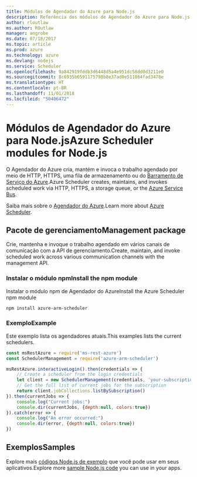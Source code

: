 ```yaml
---
title: Módulos de Agendador do Azure para Node.js
description: Referência dos módulos de Agendador do Azure para Node.js
author: rloutlaw
ms.author: ROutlaw
manager: angrobe
ms.date: 07/18/2017
ms.topic: article
ms.prod: azure
ms.technology: azure
ms.devlang: nodejs
ms.service: Scheduler
ms.openlocfilehash: 9a842919fddb3d6448d5a4e951dc58dd0d3211e0
ms.sourcegitcommit: 8c6935b6591175798b8e37ad0e511864fad3478e
ms.translationtype: HT
ms.contentlocale: pt-BR
ms.lasthandoff: 11/01/2018
ms.locfileid: "50406472"
---
```

# <a name="azure-scheduler-modules-for-nodejs"></a><span data-ttu-id="155e5-103">Módulos de Agendador do Azure para Node.js</span><span class="sxs-lookup"><span data-stu-id="155e5-103">Azure Scheduler modules for Node.js</span></span>

<span data-ttu-id="155e5-104">O Agendador do Azure cria, mantém e invoca o trabalho agendado por meio de HTTP, HTTPS, uma fila de armazenamento ou do [Barramento de Serviço do Azure](/azure/service-bus-messaging/service-bus-messaging-overview).</span><span class="sxs-lookup"><span data-stu-id="155e5-104">Azure Scheduler creates, maintains, and invokes scheduled work via HTTP, HTTPS, a storage queue, or the [Azure Service Bus](/azure/service-bus-messaging/service-bus-messaging-overview).</span></span>

<span data-ttu-id="155e5-105">Saiba mais sobre o [Agendador do Azure](/azure/scheduler/scheduler-intro).</span><span class="sxs-lookup"><span data-stu-id="155e5-105">Learn more about [Azure Scheduler](/azure/scheduler/scheduler-intro).</span></span>

## <a name="management-package"></a><span data-ttu-id="155e5-106">Pacote de gerenciamento</span><span class="sxs-lookup"><span data-stu-id="155e5-106">Management package</span></span>

<span data-ttu-id="155e5-107">Crie, mantenha e invoque o trabalho agendado em vários canais de comunicação com a API de gerenciamento.</span><span class="sxs-lookup"><span data-stu-id="155e5-107">Create, maintain, and invoke scheduled work across various communication channels with the management API.</span></span>

### <a name="install-the-npm-module"></a><span data-ttu-id="155e5-108">Instalar o módulo npm</span><span class="sxs-lookup"><span data-stu-id="155e5-108">Install the npm module</span></span>

<span data-ttu-id="155e5-109">Instalar o módulo npm de Agendador do Azure</span><span class="sxs-lookup"><span data-stu-id="155e5-109">Install the Azure Scheduler npm module</span></span>

```bash
npm install azure-arm-scheduler
```

### <a name="example"></a><span data-ttu-id="155e5-110">Exemplo</span><span class="sxs-lookup"><span data-stu-id="155e5-110">Example</span></span>

<span data-ttu-id="155e5-111">Este exemplo lista os agendadores atuais.</span><span class="sxs-lookup"><span data-stu-id="155e5-111">This examples lists the current schedulers.</span></span>

```javascript
const msRestAzure = require('ms-rest-azure')
const SchedulerManagement = require('azure-arm-scheduler')

msRestAzure.interactiveLogin().then(credentials => {
    // Create a scheduler from the login credentials
    let client = new SchedulerManagement(credentials, 'your-subscription-id')
    // Get the full list of current jobs for the subscription
    return client.jobCollections.listBySubscription()
}).then(currentJobs => {
    console.log("Current jobs:")
    console.dir(currentJobs, {depth:null, colors:true})
}).catch(error => {
    console.log("An error occurred:")
    console.dir(error, {depth:null, colors:true})
})
```

## <a name="samples"></a><span data-ttu-id="155e5-112">Exemplos</span><span class="sxs-lookup"><span data-stu-id="155e5-112">Samples</span></span>

<span data-ttu-id="155e5-113">Explore mais [códigos Node.js de exemplo](https://azure.microsoft.com/resources/samples/?platform=nodejs) que você pode usar em seus aplicativos.</span><span class="sxs-lookup"><span data-stu-id="155e5-113">Explore more [sample Node.js code](https://azure.microsoft.com/resources/samples/?platform=nodejs) you can use in your apps.</span></span>
